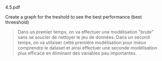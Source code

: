 4.5.pdf

Create a graph for the treshold to see the best performance (best threeshold)

>  Dans un premier temps, on va effectuer une modélisation "brute" sans se soucier de nettoyer le
jeu de données.
Dans un second temps, on va utilxiser cette première modélisation pour mieux comprendre le dataset et ainsi
effectuer une seconde modélisation plus efficace en éliminant des variables peu importantes.